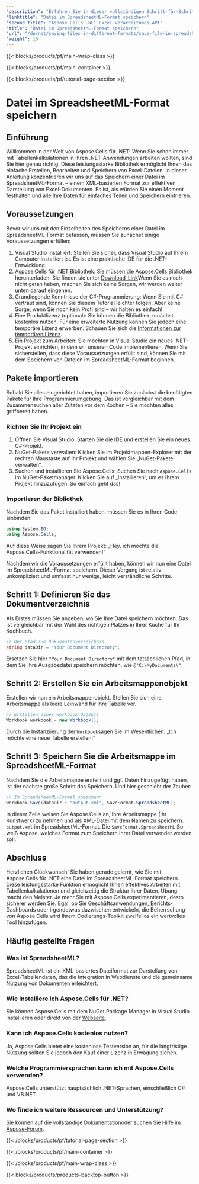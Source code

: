 ```yaml
---
"description": "Erfahren Sie in dieser vollständigen Schritt-für-Schritt-Anleitung, wie Sie mit Aspose.Cells für .NET Dateien effizient im SpreadsheetML-Format speichern."
"linktitle": "Datei im SpreadsheetML-Format speichern"
"second_title": "Aspose.Cells .NET Excel-Verarbeitungs-API"
"title": "Datei im SpreadsheetML-Format speichern"
"url": "/de/net/saving-files-in-different-formats/save-file-in-spreadsheetml-format/"
"weight": 16
---
```


{{< blocks/products/pf/main-wrap-class >}}

{{< blocks/products/pf/main-container >}}

{{< blocks/products/pf/tutorial-page-section >}}

# Datei im SpreadsheetML-Format speichern

## Einführung
Willkommen in der Welt von Aspose.Cells für .NET! Wenn Sie schon immer mit Tabellenkalkulationen in Ihren .NET-Anwendungen arbeiten wollten, sind Sie hier genau richtig. Diese leistungsstarke Bibliothek ermöglicht Ihnen das einfache Erstellen, Bearbeiten und Speichern von Excel-Dateien. In dieser Anleitung konzentrieren wir uns auf das Speichern einer Datei im SpreadsheetML-Format – einem XML-basierten Format zur effektiven Darstellung von Excel-Dokumenten. Es ist, als würden Sie einen Moment festhalten und alle Ihre Daten für einfaches Teilen und Speichern einfrieren. 
## Voraussetzungen
Bevor wir uns mit den Einzelheiten des Speicherns einer Datei im SpreadsheetML-Format befassen, müssen Sie zunächst einige Voraussetzungen erfüllen:
1. Visual Studio installiert: Stellen Sie sicher, dass Visual Studio auf Ihrem Computer installiert ist. Es ist eine praktische IDE für die .NET-Entwicklung.
2. Aspose.Cells für .NET Bibliothek: Sie müssen die Aspose.Cells Bibliothek herunterladen. Sie finden sie unter [Download-Link](https://releases.aspose.com/cells/net/)Wenn Sie es noch nicht getan haben, machen Sie sich keine Sorgen, wir werden weiter unten darauf eingehen.
3. Grundlegende Kenntnisse der C#-Programmierung: Wenn Sie mit C# vertraut sind, können Sie diesem Tutorial leichter folgen. Aber keine Sorge, wenn Sie noch kein Profi sind – wir halten es einfach!
4. Eine Produktlizenz (optional): Sie können die Bibliothek zunächst kostenlos nutzen. Für eine erweiterte Nutzung können Sie jedoch eine temporäre Lizenz erwerben. Schauen Sie sich die [Informationen zur temporären Lizenz](https://purchase.aspose.com/temporary-license/).
5. Ein Projekt zum Arbeiten: Sie möchten in Visual Studio ein neues .NET-Projekt einrichten, in dem wir unseren Code implementieren.
Wenn Sie sicherstellen, dass diese Voraussetzungen erfüllt sind, können Sie mit dem Speichern von Dateien im SpreadsheetML-Format beginnen.
## Pakete importieren
Sobald Sie alles eingerichtet haben, importieren Sie zunächst die benötigten Pakete für Ihre Programmierumgebung. Das ist vergleichbar mit dem Zusammensuchen aller Zutaten vor dem Kochen – Sie möchten alles griffbereit haben. 
### Richten Sie Ihr Projekt ein
1. Öffnen Sie Visual Studio: Starten Sie die IDE und erstellen Sie ein neues C#-Projekt.
2. NuGet-Pakete verwalten: Klicken Sie im Projektmappen-Explorer mit der rechten Maustaste auf Ihr Projekt und wählen Sie „NuGet-Pakete verwalten“.
3. Suchen und installieren Sie Aspose.Cells: Suchen Sie nach `Aspose.Cells` im NuGet-Paketmanager. Klicken Sie auf „Installieren“, um es Ihrem Projekt hinzuzufügen. So einfach geht das!
### Importieren der Bibliothek
Nachdem Sie das Paket installiert haben, müssen Sie es in Ihren Code einbinden.
```csharp
using System.IO;
using Aspose.Cells;
```
Auf diese Weise sagen Sie Ihrem Projekt: „Hey, ich möchte die Aspose.Cells-Funktionalität verwenden!“ 

Nachdem wir die Voraussetzungen erfüllt haben, können wir nun eine Datei im SpreadsheetML-Format speichern. Dieser Vorgang ist relativ unkompliziert und umfasst nur wenige, leicht verständliche Schritte. 
## Schritt 1: Definieren Sie das Dokumentverzeichnis
Als Erstes müssen Sie angeben, wo Sie Ihre Datei speichern möchten. Das ist vergleichbar mit der Wahl des richtigen Platzes in Ihrer Küche für Ihr Kochbuch.
```csharp
// Der Pfad zum Dokumentenverzeichnis.
string dataDir = "Your Document Directory";
```
Ersetzen Sie hier `"Your Document Directory"` mit dem tatsächlichen Pfad, in dem Sie Ihre Ausgabedatei speichern möchten, wie `@"C:\MyDocuments\"`.
## Schritt 2: Erstellen Sie ein Arbeitsmappenobjekt
Erstellen wir nun ein Arbeitsmappenobjekt. Stellen Sie sich eine Arbeitsmappe als leere Leinwand für Ihre Tabelle vor. 
```csharp
// Erstellen eines Workbook-Objekts
Workbook workbook = new Workbook();
```
Durch die Instanziierung der `Workbook`sagen Sie im Wesentlichen: „Ich möchte eine neue Tabelle erstellen!“
## Schritt 3: Speichern Sie die Arbeitsmappe im SpreadsheetML-Format
Nachdem Sie die Arbeitsmappe erstellt und ggf. Daten hinzugefügt haben, ist der nächste große Schritt das Speichern. Und hier geschieht der Zauber:
```csharp
// Im SpreadsheetML-Format speichern
workbook.Save(dataDir + "output.xml", SaveFormat.SpreadsheetML);
```
In dieser Zeile weisen Sie Aspose.Cells an, Ihre Arbeitsmappe (Ihr Kunstwerk) zu nehmen und als XML-Datei mit dem Namen zu speichern. `output.xml` im SpreadsheetML-Format. Die `SaveFormat.SpreadsheetML` So weiß Aspose, welches Format zum Speichern Ihrer Datei verwendet werden soll.
## Abschluss
Herzlichen Glückwunsch! Sie haben gerade gelernt, wie Sie mit Aspose.Cells für .NET eine Datei im SpreadsheetML-Format speichern. Diese leistungsstarke Funktion ermöglicht Ihnen effektives Arbeiten mit Tabellenkalkulationen und gleichzeitig die Struktur Ihrer Daten. Übung macht den Meister. Je mehr Sie mit Aspose.Cells experimentieren, desto sicherer werden Sie.
Egal, ob Sie Geschäftsanwendungen, Berichts-Dashboards oder irgendetwas dazwischen entwickeln, die Beherrschung von Aspose.Cells wird Ihrem Codierungs-Toolkit zweifellos ein wertvolles Tool hinzufügen.
## Häufig gestellte Fragen
### Was ist SpreadsheetML?
SpreadsheetML ist ein XML-basiertes Dateiformat zur Darstellung von Excel-Tabellendaten, das die Integration in Webdienste und die gemeinsame Nutzung von Dokumenten erleichtert.
### Wie installiere ich Aspose.Cells für .NET?
Sie können Aspose.Cells mit dem NuGet Package Manager in Visual Studio installieren oder direkt von der [Webseite](https://releases.aspose.com/cells/net/).
### Kann ich Aspose.Cells kostenlos nutzen?
Ja, Aspose.Cells bietet eine kostenlose Testversion an, für die langfristige Nutzung sollten Sie jedoch den Kauf einer Lizenz in Erwägung ziehen.
### Welche Programmiersprachen kann ich mit Aspose.Cells verwenden?
Aspose.Cells unterstützt hauptsächlich .NET-Sprachen, einschließlich C# und VB.NET.
### Wo finde ich weitere Ressourcen und Unterstützung?
Sie können auf die vollständige [Dokumentation](https://reference.aspose.com/cells/net/)oder suchen Sie Hilfe im [Aspose-Forum](https://forum.aspose.com/c/cells/9).

{{< /blocks/products/pf/tutorial-page-section >}}

{{< /blocks/products/pf/main-container >}}

{{< /blocks/products/pf/main-wrap-class >}}

{{< blocks/products/products-backtop-button >}}